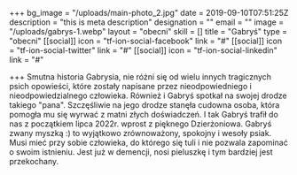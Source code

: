 +++
bg_image = "/uploads/main-photo_2.jpg"
date = 2019-09-10T07:51:25Z
description = "this is meta description"
designation = ""
email = ""
image = "/uploads/gabrys-1.webp"
layout = "obecni"
skill = []
title = "Gabryś"
type = "obecni"
[[social]]
icon = "tf-ion-social-facebook"
link = "#"
[[social]]
icon = "tf-ion-social-twitter"
link = "#"
[[social]]
icon = "tf-ion-social-linkedin"
link = "#"

+++
Smutna historia Gabrysia, nie różni się od wielu innych tragicznych psich opowieści, które zostały napisane przez nieodpowiedniego i nieodpowiedzialnego człowieka. Również i Gabryś spotkał na swojej drodze takiego "pana". Szczęśliwie na jego drodze stanęła cudowna osoba, która pomogła mu się wyrwać z matni złych doświadczeń. I tak Gabryś trafił do nas z początkiem lipca 2022r. wprost z pięknego Dzierżoniowa. Gabryś zwany myszką :) to wyjątkowo zrównoważony, spokojny i wesoły psiak. Musi mieć przy sobie człowieka, do którego się tuli i nie pozwala zapominać o swoim istnieniu. Jest już w demencji, nosi pieluszkę i tym bardziej jest przekochany.